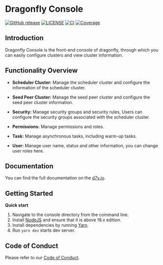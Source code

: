 # Dragonfly Console

[![GitHub release](https://img.shields.io/github/release/dragonflyoss/Dragonfly.svg)](https://github.com/dragonflyoss/console/releases)
[![LICENSE](https://img.shields.io/github/license/dragonflyoss/Dragonfly.svg?style=flat-square)](https://github.com/dragonflyoss/console/blob/main/LICENSE)
[![CI](https://img.shields.io/badge/CI-unknown-orange.svg?logo=github)](https://github.com/dragonflyoss/console/tree/v1)
[![Coverage](https://codecov.io/gh/dragonflyoss/Dragonfly/branch/main/graph/badge.svg)](https://codecov.io/gh/dragonflyoss/Dragonfly)

## Introduction

Dragonfly Console is the front-end console of dragonfly, through which you can easily configure clusters and view cluster information.

## Functionality Overview

- **Scheduler Cluster:**  Manage the scheduler cluster and configure the information of the scheduler cluster.

- **Seed Peer Cluster:**  Manage the seed peer cluster and configure the seed peer cluster information.

- **Security:**  Manage security groups and security rules, Users can configure the security groups associated with the scheduler cluster.

- **Permissions:**  Manage permissions and roles.

- **Task:**  Manage asynchronous tasks, including warm-up tasks.

- **User:**  Manage user name, status and other information, you can change user roles here.

## Documentation

You can find the full documentation on the [d7y.io][d7y.io].

## Getting Started

**Quick start**

1. Navigate to the console directory from the command line.
1. Install [NodeJS](https://nodejs.org/en/download/) and ensure that it is above 18.x edition.
1. Install dependencies by running [Yarn](https://yarnpkg.com).
1. Run `yarn dev` starts dev server.

## Code of Conduct

Please refer to our [Code of Conduct][codeconduct].

[logo-linear]: public/images/dragonfly-vertical.png
[d7y.io]: https://d7y.io/
[codeconduct]: CODE_OF_CONDUCT.md
[Manage Console]:https://d7y.io/docs/reference/manage-console/